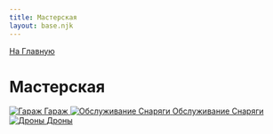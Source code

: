 ```yaml
---
title: Мастерская
layout: base.njk
---
```

<a href="{{ '/index/' | url }}" class="return-link">На Главную</a>
# Мастерская

<div class="tile-grid">
  <a href="{{ '/workshop/garage/' | url }}" class="tile-button">
    <img src="{{ '/images/content/workshop/garage.png' | url }}" alt="Гараж" />
    <span>Гараж</span>
  </a>
  <a href="{{ '/workshop/repair/' | url }}" class="tile-button">
    <img src="{{ '/images/content/workshop/repair.png' | url }}" alt="Обслуживание Снаряги" />
    <span>Обслуживание Снаряги</span>
  </a>
  <a href="{{ '/workshop/drones/' | url }}" class="tile-button">
    <img src="{{ '/images/content/workshop/drones.png' | url }}" alt="Дроны" />
    <span>Дроны</span>
  </a>
</div>